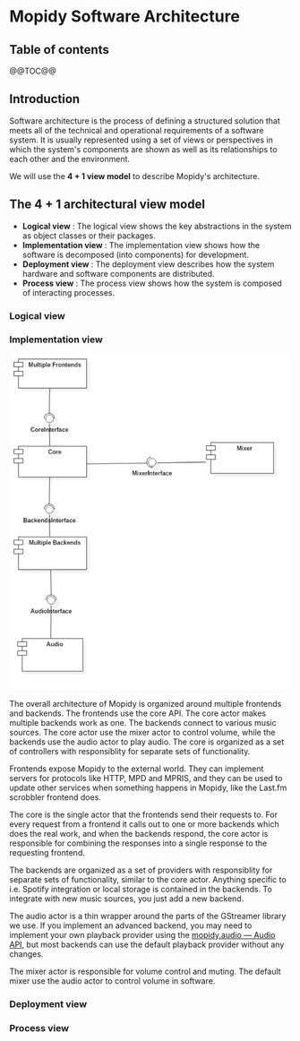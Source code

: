  # Mopidy Software Architecture

## Table of contents
@@TOC@@

## Introduction

Software architecture is the process of defining a structured solution that meets all of the technical and operational requirements of a software system.
It is usually represented using a set of views or perspectives in which the system's components are shown as well as its relationships to each other and the environment.

We will use the **4 + 1 view model** to describe Mopidy's architecture.

## The 4 + 1 architectural view model

+ **Logical view** : The logical view shows the key abstractions in the system as object classes or their packages.
+ **Implementation view** : The implementation view shows how the software is decomposed (into components) for development.
+ **Deployment view** : The deployment view describes how the system hardware and software components are distributed.
+ **Process view** : The process view shows how the system is composed of interacting processes.

### Logical view

### Implementation view
<img src="./images/architectural/ImplementationView.jpg" width="1000" />

The overall architecture of Mopidy is organized around multiple frontends and backends. The frontends use the core API. The core actor makes multiple backends work as one. The backends connect to various music sources. The core actor use the mixer actor to control volume, while the backends use the audio actor to play audio.
The core is organized as a set of controllers with responsiblity for separate sets of functionality.

Frontends expose Mopidy to the external world. They can implement servers for protocols like HTTP, MPD and MPRIS, and they can be used to update other services when something happens in Mopidy, like the Last.fm scrobbler frontend does.

The core is the single actor that the frontends send their requests to. For every request from a frontend it calls out to one or more backends which does the real work, and when the backends respond, the core actor is responsible for combining the responses into a single response to the requesting frontend.

The backends are organized as a set of providers with responsiblity for separate sets of functionality, similar to the core actor.
Anything specific to i.e. Spotify integration or local storage is contained in the backends. To integrate with new music sources, you just add a new backend.

The audio actor is a thin wrapper around the parts of the GStreamer library we use. If you implement an advanced backend, you may need to implement your own playback provider using the [mopidy.audio — Audio API](https://docs.mopidy.com/en/latest/api/audio/#audio-api), but most backends can use the default playback provider without any changes.

The mixer actor is responsible for volume control and muting. The default mixer use the audio actor to control volume in software. 

### Deployment view

### Process view

